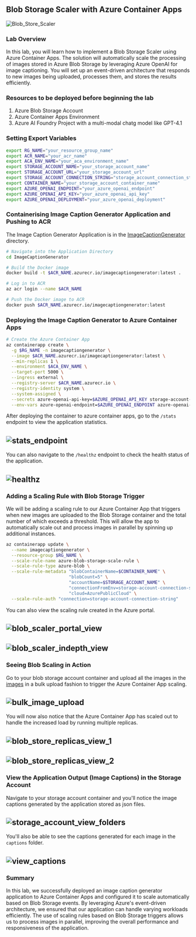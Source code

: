 ## Blob Storage Scaler with Azure Container Apps

![Blob_Store_Scaler](./Assets/Blob_Store_Scaler.png)

### Lab Overview
In this lab, you will learn how to implement a Blob Storage Scaler using Azure Container Apps. The solution will automatically scale the processing of images stored in Azure Blob Storage by leveraging Azure OpenAI for image captioning. You will set up an event-driven architecture that responds to new images being uploaded, processes them, and stores the results efficiently.

### Resources to be deployed before beginning the lab
1. Azure Blob Storage Account
2. Azure Container Apps Environment
3. Azure AI Foundry Project with a multi-modal chatg model like GPT-4.1

### Setting Export Variables
```bash
export RG_NAME="your_resource_group_name"
export ACR_NAME="your_acr_name"
export ACA_ENV_NAME="your_aca_environment_name"
export STORAGE_ACCOUNT_NAME="your_storage_account_name"
export STORAGE_ACCOUNT_URL="your_storage_account_url"
export STORAGE_ACCOUNT_CONNECTION_STRING="storage_account_connection_string"
export CONTAINER_NAME="your_storage_account_container_name"
export AZURE_OPENAI_ENDPOINT="your_azure_openai_endpoint"
export AZURE_OPENAI_API_KEY="your_azure_openai_api_key"
export AZURE_OPENAI_DEPLOYMENT="your_azure_openai_deployment"
```

### Containerising Image Caption Generator Application and Pushing to ACR
The Image Caption Generator Application is in the [ImageCaptionGenerator](./ImageCaptionGenerator/app.py) directory.

```bash
# Navigate into the Application Directory
cd ImageCaptionGenerator

# Build the Docker image
docker build -t $ACR_NAME.azurecr.io/imagecaptiongenerator:latest .

# Log in to ACR
az acr login --name $ACR_NAME

# Push the Docker image to ACR
docker push $ACR_NAME.azurecr.io/imagecaptiongenerator:latest
```

### Deploying the Image Caption Generator to Azure Container Apps

```bash
# Create the Azure Container App
az containerapp create \
  -g $RG_NAME -n imagecaptiongenerator \
  --image $ACR_NAME.azurecr.io/imagecaptiongenerator:latest \
  --min-replicas 1 \
  --environment $ACA_ENV_NAME \
  --target-port 5000 \
  --ingress external \
  --registry-server $ACR_NAME.azurecr.io \
  --registry-identity system \
  --system-assigned \
  --secrets azure-openai-api-key=$AZURE_OPENAI_API_KEY storage-account-connection-string=$STORAGE_ACCOUNT_CONNECTION_STRING \
  --env-vars azure-openai-endpoint=$AZURE_OPENAI_ENDPOINT azure-openai-deployment=$AZURE_OPENAI_DEPLOYMENT azure-openai-api-key=secretref:azure-openai-api-key storage-account-url=$STORAGE_ACCOUNT_URL storage-account-connection-string=secretref:storage-account-connection-string container-name=$CONTAINER_NAME
```

After deploying the container to azure container apps, go to the `/stats` endpoint to view the application statistics.

![stats_endpoint](./Assets/stats_endpoint.png)
--

You can also navigate to the `/healthz` endpoint to check the health status of the application.

![healthz](./Assets/healthz.png)
--

### Adding a Scaling Rule with Blob Storage Trigger
We will be adding a scaling rule to our Azure Container App that triggers when new images are uploaded to the Blob Storage container and the total number of which exceeds a threshold. This will allow the app to automatically scale out and process images in parallel by spinning up additional instances.

```bash
az containerapp update \
  --name imagecaptiongenerator \
  --resource-group $RG_NAME \
  --scale-rule-name azure-blob-storage-scale-rule \
  --scale-rule-type azure-blob \
  --scale-rule-metadata "blobContainerName=$CONTAINER_NAME" \
                        "blobCount=5" \
                        "accountName=$STORAGE_ACCOUNT_NAME" \
                        "connectionFromEnv=storage-account-connection-string" \
                        "cloud=AzurePublicCloud" \
  --scale-rule-auth "connection=storage-account-connection-string"
```

You can also view the scaling rule created in the Azure portal.

![blob_scaler_portal_view](./Assets/blob_scaler_portal_view.png)
--

![blob_scaler_indepth_view](./Assets/blob_scaler_indepth_view.png)
--

### Seeing Blob Scaling in Action

Go to your blob storage account container and upload all the images in the [images](./images/) in a bulk upload fashion to trigger the Azure Container App scaling.

![bulk_image_upload](./Assets/bulk_image_upload.png)
--

You will now also notice that the Azure Container App has scaled out to handle the increased load by running multiple replicas.

![blob_store_replicas_view_1](./Assets/blob_store_replicas_view_1.png)
--

![blob_store_replicas_view_2](./Assets/blob_store_replicas_view_2.png)
--

### View the Application Output (Image Captions) in the Storage Account

Navigate to your storage account container and you'll notice the image captions generated by the application stored as json files.

![storage_account_view_folders](./Assets/storage_account_view_folders.png)
--

You'll also be able to see the captions generated for each image in the `captions` folder.

![view_captions](./Assets/view_captions.png)
--

### Summary
In this lab, we successfully deployed an image caption generator application to Azure Container Apps and configured it to scale automatically based on Blob Storage events. By leveraging Azure's event-driven architecture, we ensured that our application can handle varying workloads efficiently. The use of scaling rules based on Blob Storage triggers allows us to process images in parallel, improving the overall performance and responsiveness of the application.
